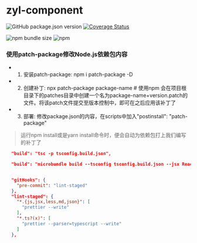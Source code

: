 # zyl-component

![GitHub package.json version](https://img.shields.io/github/package-json/v/zhangyanling77/zyl-component)
[![Coverage Status](https://coveralls.io/repos/github/zhangyanling77/zyl-component/badge.svg?branch=master)](https://coveralls.io/github/zhangyanling77/zyl-component?branch=master)
<!-- ![GitHub All Releases](https://img.shields.io/github/downloads/zhangyanling77/zyl-component/total) -->
<!-- ![npm](https://img.shields.io/npm/v/zyl-component) -->
![npm bundle size](https://img.shields.io/bundlephobia/min/zyl-component)
![npm](https://img.shields.io/npm/dt/zyl-component)


### 使用patch-package修改Node.js依赖包内容
- 1. 安装patch-package: npm i patch-package -D
- 2. 创建补丁: npx patch-package package-name   # 使用npm
     会在项目根目录下的patches目录中创建一个名为package-name+version.patch的文件。将该patch文件提交至版本控制中，即可在之后应用该补丁了
- 3. 部署: 修改package.json的内容，在scripts中加入"postinstall": "patch-package"
> 运行npm install或是yarn install命令时，便会自动为依赖包打上我们编写的补丁了


```json
  "build": "tsc -p tsconfig.build.json",
```

```json
  "build": "microbundle build --tsconfig tsconfig.build.json --jsx React.createElement",
```

```json

  "gitHooks": {
    "pre-commit": "lint-staged"
  },
  "lint-staged": {
    "*.{js,jsx,less,md,json}": [
      "prettier --write"
    ],
    "*.ts?(x)": [
      "prettier --parser=typescript --write"
    ]
  },
```

